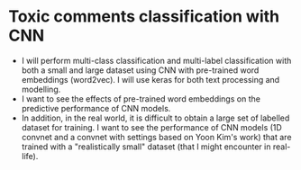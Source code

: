 # Toxic comments classification with CNN
- I will perform multi-class classification and multi-label classification with both a small and large dataset using CNN with pre-trained word embeddings (word2vec).  I will use keras for both text processing and modelling.
- I want to see the effects of pre-trained word embeddings on the predictive performance of CNN models.
- In addition, in the real world, it is difficult to obtain a large set of labelled dataset for training.  I want to see the performance of CNN models (1D convnet and  a convnet  with settings based on Yoon Kim's work) that are trained with a "realistically small" dataset (that I might encounter in real-life). 